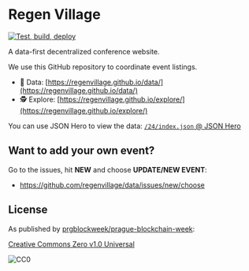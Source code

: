 # Regen Village

[![Test, build, deploy](https://github.com/regenvillage/data/actions/workflows/deploy.yml/badge.svg?branch=main)](https://github.com/regenvillage/data/actions/workflows/deploy.yml)

A data-first decentralized conference website.

We use this GitHub repository to coordinate event listings.

- 💽 Data: [https://regenvillage.github.io/data/](https://regenvillage.github.io/data/)
- 🕵️ Explore: [https://regenvillage.github.io/explore/](https://regenvillage.github.io/explore/)

You can use JSON Hero to view the data:
[`/24/index.json` @ JSON Hero](https://jsonhero.io/new?url=https://regenvillage.github.io/data/24/index.json)

## Want to add your own event?

Go to the issues, hit **NEW** and choose **UPDATE/NEW EVENT**:
* https://github.com/regenvillage/data/issues/new/choose

## License

As published by [prgblockweek/prague-blockchain-week](https://github.com/prgblockweek/prague-blockchain-week):

[Creative Commons Zero v1.0 Universal](https://creativecommons.org/publicdomain/zero/1.0/)

![CC0](https://upload.wikimedia.org/wikipedia/commons/6/69/CC0_button.svg)
